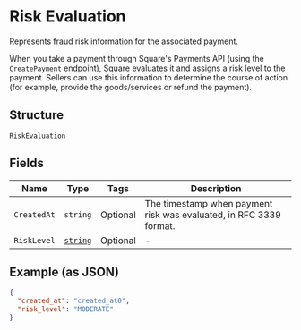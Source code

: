 
# Risk Evaluation

Represents fraud risk information for the associated payment.

When you take a payment through Square's Payments API (using the `CreatePayment`
endpoint), Square evaluates it and assigns a risk level to the payment. Sellers
can use this information to determine the course of action (for example,
provide the goods/services or refund the payment).

## Structure

`RiskEvaluation`

## Fields

| Name | Type | Tags | Description |
|  --- | --- | --- | --- |
| `CreatedAt` | `string` | Optional | The timestamp when payment risk was evaluated, in RFC 3339 format. |
| `RiskLevel` | [`string`](../../doc/models/risk-evaluation-risk-level.md) | Optional | - |

## Example (as JSON)

```json
{
  "created_at": "created_at0",
  "risk_level": "MODERATE"
}
```

